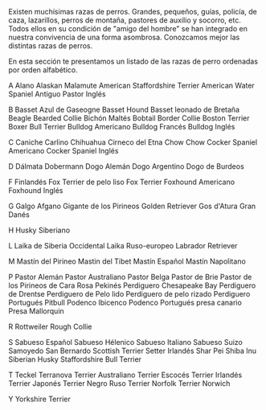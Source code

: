 Existen muchísimas razas de perros. Grandes, pequeños, guías, policía, de caza, lazarillos, perros de montaña, pastores de auxilio y socorro, etc. Todos ellos en su condición de "amigo del hombre" se han integrado en nuestra convivencia de una forma asombrosa. Conozcamos mejor las distintas razas de perros.

En esta sección te presentamos un listado de las razas de perro ordenadas por orden alfabético.

A
Alano
Alaskan Malamute
American Staffordshire Terrier
American Water Spaniel
Antiguo Pastor Inglés

B
Basset Azul de Gaseogne
Basset Hound
Basset leonado de Bretaña
Beagle
Bearded Collie
Bichón Maltés
Bobtail
Border Collie
Boston Terrier
Boxer
Bull Terrier
Bulldog Americano
Bulldog Francés
Bulldog Inglés

C
Caniche
Carlino
Chihuahua
Cirneco del Etna
Chow Chow
Cocker Spaniel Americano
Cocker Spaniel Inglés

D
Dálmata
Dobermann
Dogo Alemán
Dogo Argentino
Dogo de Burdeos

F
Finlandés
Fox Terrier de pelo liso
Fox Terrier
Foxhound Americano
Foxhound Inglés

G
Galgo Afgano
Gigante de los Pirineos
Golden Retriever
Gos d'Atura
Gran Danés

H
Husky Siberiano

L
Laika de Siberia Occidental
Laika Ruso-europeo
Labrador Retriever

M
Mastín del Pirineo
Mastin del Tibet
Mastín Español
Mastín Napolitano

P
Pastor Alemán
Pastor Australiano
Pastor Belga
Pastor de Brie
Pastor de los Pirineos de Cara Rosa
Pekinés
Perdiguero Chesapeake Bay
Perdiguero de Drentse
Perdiguero de Pelo lido
Perdiguero de pelo rizado
Perdiguero Portugués
Pitbull
Podenco Ibicenco
Podenco Portugués
presa canario
Presa Mallorquin

R
Rottweiler
Rough Collie

S
Sabueso Español
Sabueso Hélenico
Sabueso Italiano
Sabueso Suizo
Samoyedo
San Bernardo
Scottish Terrier
Setter Irlandés
Shar Pei
Shiba Inu
Siberian Husky
Staffordshire Bull Terrier

T
Teckel
Terranova
Terrier Australiano
Terrier Escocés
Terrier Irlandés
Terrier Japonés
Terrier Negro Ruso
Terrier Norfolk
Terrier Norwich

Y
Yorkshire Terrier